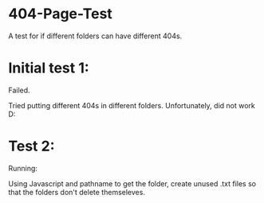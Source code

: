 # 404-Page-Test
A test for if different folders can have different 404s.

# Initial test 1:
  Failed.
  
  Tried putting different 404s in different folders. Unfortunately, did not work D:
  
# Test 2:
  Running:
  
  Using Javascript and pathname to get the folder, create unused .txt files so that the folders don't delete themseleves.
